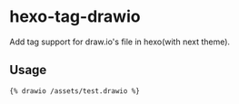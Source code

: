 # hexo-tag-drawio

Add tag support for draw.io's file in hexo(with next theme).

## Usage

```md
{% drawio /assets/test.drawio %}
```
